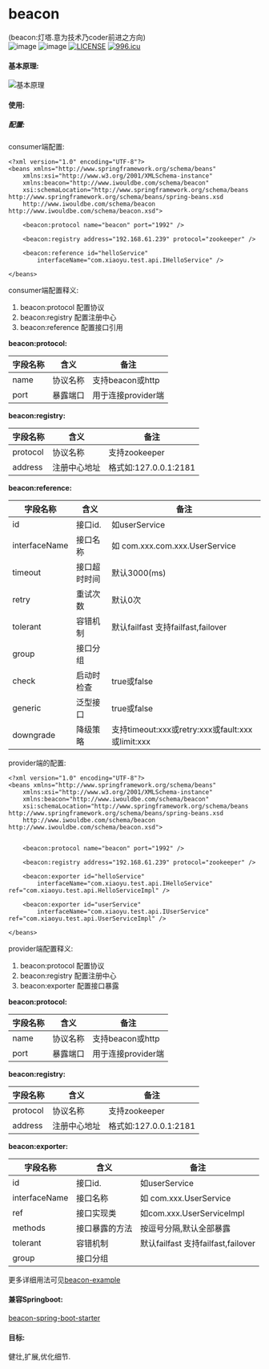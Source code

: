 # beacon
(beacon:灯塔.意为技术乃coder前进之方向)  
![image](https://img.shields.io/github/stars/dressrosa/beacon.svg?style=social)
![image](https://img.shields.io/github/followers/dressrosa.svg?label=Follow)
[![LICENSE](https://img.shields.io/badge/license-NPL%20(The%20996%20Prohibited%20License)-blue.svg)](https://github.com/996icu/996.ICU/blob/master/LICENSE)
[![996.icu](https://img.shields.io/badge/link-996.icu-red.svg)](https://996.icu)
#### 基本原理:  
![基本原理](https://dressrosa.github.io/resources/beacon-principle.jpg)
#### 使用:
##### 配置:
consumer端配置:

```
<?xml version="1.0" encoding="UTF-8"?>
<beans xmlns="http://www.springframework.org/schema/beans"
    xmlns:xsi="http://www.w3.org/2001/XMLSchema-instance"
    xmlns:beacon="http://www.iwouldbe.com/schema/beacon"
    xsi:schemaLocation="http://www.springframework.org/schema/beans http://www.springframework.org/schema/beans/spring-beans.xsd
    http://www.iwouldbe.com/schema/beacon http://www.iwouldbe.com/schema/beacon.xsd">

    <beacon:protocol name="beacon" port="1992" />
    
    <beacon:registry address="192.168.61.239" protocol="zookeeper" />

    <beacon:reference id="helloService"
        interfaceName="com.xiaoyu.test.api.IHelloService" />

</beans>
```
consumer端配置释义: 
1. beacon:protocol 配置协议
2. beacon:registry 配置注册中心
3. beacon:reference 配置接口引用

**beacon:protocol:** 

字段名称 | 含义 | 备注 |
---------- | ----------- | ---------|
name | 协议名称 | 支持beacon或http |
port | 暴露端口 | 用于连接provider端 |

**beacon:registry:** 

字段名称 | 含义 | 备注 |
---------- | ----------- | ---------|
protocol | 协议名称 | 支持zookeeper |
address | 注册中心地址 |格式如:127.0.0.1:2181 |

**beacon:reference:** 

字段名称 | 含义 | 备注 |
---------- | ----------- | ---------|
id | 接口id. | 如userService |
interfaceName | 接口名称 | 如 com.xxx.com.xxx.UserService |
timeout | 接口超时时间 | 默认3000(ms) |
retry | 重试次数 |默认0次 |
tolerant | 容错机制 | 默认failfast  支持failfast,failover |
group | 接口分组 | 
check | 启动时检查 | true或false |
generic | 泛型接口 | true或false |
downgrade | 降级策略 | 支持timeout:xxx或retry:xxx或fault:xxx或limit:xxx |

provider端的配置:

```
<?xml version="1.0" encoding="UTF-8"?>
<beans xmlns="http://www.springframework.org/schema/beans"
    xmlns:xsi="http://www.w3.org/2001/XMLSchema-instance"
    xmlns:beacon="http://www.iwouldbe.com/schema/beacon"
    xsi:schemaLocation="http://www.springframework.org/schema/beans http://www.springframework.org/schema/beans/spring-beans.xsd
    http://www.iwouldbe.com/schema/beacon http://www.iwouldbe.com/schema/beacon.xsd">


    <beacon:protocol name="beacon" port="1992" />

    <beacon:registry address="192.168.61.239" protocol="zookeeper" />

    <beacon:exporter id="helloService"
        interfaceName="com.xiaoyu.test.api.IHelloService" ref="com.xiaoyu.test.api.HelloServiceImpl" />

    <beacon:exporter id="userService"
        interfaceName="com.xiaoyu.test.api.IUserService" ref="com.xiaoyu.test.api.UserServiceImpl" />

</beans>
```
provider端配置释义: 
1. beacon:protocol 配置协议
2. beacon:registry 配置注册中心
3. beacon:exporter 配置接口暴露

**beacon:protocol:** 

字段名称 | 含义 | 备注|
---------- | ----------- | ---------|
name | 协议名称 | 支持beacon或http |
port | 暴露端口 | 用于连接provider端 |

**beacon:registry:** 

字段名称 | 含义 | 备注 |
---------- | ----------- | ---------|
protocol | 协议名称 | 支持zookeeper |
address | 注册中心地址 |格式如:127.0.0.1:2181 | 

**beacon:exporter:** 

字段名称 | 含义 | 备注 |
---------- | ----------- | ---------|
id | 接口id. | 如userService |
interfaceName | 接口名称 | 如 com.xxx.UserService |
ref | 接口实现类  |如com.xxx.UserServiceImpl |
methods | 接口暴露的方法 |按逗号分隔,默认全部暴露 |
tolerant | 容错机制 | 默认failfast 支持failfast,failover |
group | 接口分组 | 

更多详细用法可见[beacon-example](https://github.com/dressrosa/beacon/tree/master/beacon-example)
#### 兼容Springboot:
[beacon-spring-boot-starter](https://github.com/dressrosa/beacon-spring-boot-starter)
#### 目标:
健壮,扩展,优化细节.